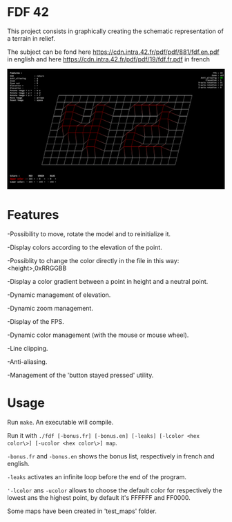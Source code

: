 # FDF 42
This project consists in graphically creating the schematic representation of a terrain in relief.

The subject can be fond here https://cdn.intra.42.fr/pdf/pdf/881/fdf.en.pdf in english and here https://cdn.intra.42.fr/pdf/pdf/19/fdf.fr.pdf in french

![screenshot](/fdf/screens/fdf.png?raw=true)

# Features

-Possibility to move, rotate the model and to reinitialize it.

-Display colors according to the elevation of the point.

-Possiblity to change the color directly in the file in this way: <height\>,0xRRGGBB

-Display a color gradient between a point in height and a neutral point.

-Dynamic management of elevation.

-Dynamic zoom management.

-Display of the FPS.

-Dynamic color management (with the mouse or mouse wheel).

-Line clipping.

-Anti-aliasing.

-Management of the 'button stayed pressed' utility.

# Usage

Run `make`. An executable will compile.

Run it with `./fdf [-bonus.fr] [-bonus.en] [-leaks] [-lcolor <hex color\>] [-ucolor <hex color\>] map`.

`-bonus.fr` and `-bonus.en` shows the bonus list, respectively in french and english.

`-leaks` activates an infinite loop before the end of the program.

`'-lcolor` ans `-ucolor` allows to choose the default color for respectively the lowest ans the highest point, by default it's FFFFFF and FF0000.

Some maps have been created in 'test_maps' folder.
